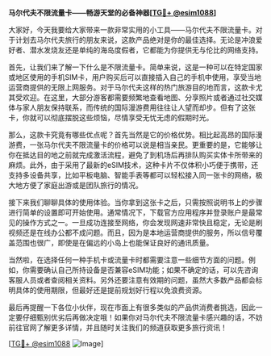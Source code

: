 **马尔代夫不限流量卡——畅游天堂的必备神器[[TG💪+ @esim1088](https://t.me/s/esim1088)]**

大家好，今天我要给大家带来一款非常实用的小工具——马尔代夫不限流量卡。对于计划去马尔代夫旅行的朋友来说，这款产品绝对是你的最佳选择。无论是冲浪爱好者、潜水发烧友还是单纯的海岛度假者，它都能为你提供无与伦比的网络支持。

首先，让我们来了解一下什么是不限流量卡。简单来说，这是一种可以在特定国家或地区使用的手机SIM卡，用户购买后可以直接插入自己的手机中使用，享受当地运营商提供的无限上网服务。对于马尔代夫这样的热门旅游目的地而言，这款卡尤其受欢迎。在这里，大部分游客都需要频繁地查看地图、分享照片或者通过社交媒体与家人朋友保持联系，而传统的国际漫游费用往往让人望而却步。但有了这张卡，你就可以彻底摆脱这些烦恼，尽情享受无忧无虑的假期时光。

那么，这款卡究竟有哪些优点呢？首先当然是它的价格优势。相比起高昂的国际漫游费，一张马尔代夫不限流量卡的价格可以说是相当亲民。更重要的是，它能够让你在抵达目的地之前就完成激活流程，避免了到机场后再排队购买实体卡所带来的麻烦。此外，由于采用了最新的eSIM技术，这种卡片不仅体积小巧便于携带，还支持多设备共享，比如平板电脑、智能手表等都可以轻松接入同一张卡的网络，极大地方便了家庭出游或是团队旅行的情况。

接下来我们聊聊具体的使用体验。当你拿到这张卡之后，只需按照说明书上的步骤进行简单的设置即可开始使用。通常情况下，下载官方应用程序并登录账户是最常见的操作方式之一。一旦成功连接至网络，你会发现网速非常快且稳定，无论是刷视频还是在线办公都不成问题。而且，因为是本地运营商提供的服务，所以信号覆盖范围也很广，即使是在偏远的小岛上也能保证良好的通讯质量。

当然啦，在选择任何一种手机卡或流量卡时都需要注意一些细节方面的问题。例如，你需要确认自己所持设备是否兼容eSIM功能；如果不确定的话，可以先咨询客服人员或者查阅相关资料。另外还要注意有效期的问题，虽然大多数产品都会标明具体的使用期限，但最好还是提前规划好行程以免浪费资源。

最后再提醒一下各位小伙伴，现在市面上有很多类似的产品供消费者挑选，因此一定要仔细甄别优劣后再做决定哦！如果你对马尔代夫不限流量卡感兴趣的话，不妨前往官网了解更多详情，并且随时关注我们的频道获取更多旅行资讯！

[[TG💪+ @esim1088](https://t.me/s/esim1088) ![Image](https://i.postimg.cc/4NQfJmqS/Snipaste-2025-05-13-00-14-12.png)]